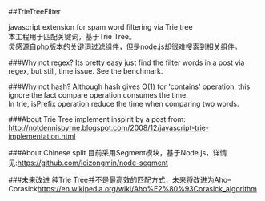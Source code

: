 ##TrieTreeFilter

javascript extension for spam word filtering via Trie tree  
本工程用于匹配关键词，基于Trie Tree。  
灵感源自php版本的关键词过滤组件，但是node.js却很难搜索到相关组件。  

###Why not regex?
Its pretty easy just find the filter words in a post via regex, but still, time issue.
See the benchmark.

###Why not hash?
Although hash gives O(1) for 'contains' operation, this ignore the fact compare operation consumes the time.  
In trie, isPrefix operation reduce the time when comparing two words.


###About Trie Tree implement
inspirit by a post from: <http://notdennisbyrne.blogspot.com/2008/12/javascript-trie-implementation.html>

###About Chinese split
目前采用Segment模块，基于Node.js，详情见:<https://github.com/leizongmin/node-segment>

###未来改进
纯Trie Tree并不是最高效的匹配方式，未来将改进为Aho–Corasick<https://en.wikipedia.org/wiki/Aho%E2%80%93Corasick_algorithm>
